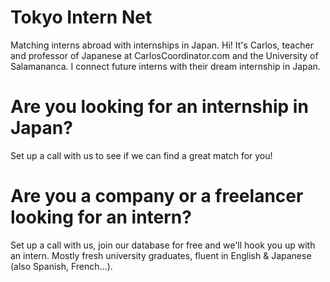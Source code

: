 # Tokyo Intern Net
Matching interns abroad with internships in Japan.
Hi! It's Carlos, teacher and professor of Japanese at CarlosCoordinator.com and the University of Salamananca.
I connect future interns with their dream internship in Japan.

# Are you looking for an internship in Japan?
Set up a call with us to see if we can find a great match for you!


# Are you a company or a freelancer looking for an intern?
Set up a call with us, join our database for free and we'll hook you up with an intern.
Mostly fresh university graduates, fluent in English & Japanese (also Spanish, French...).
